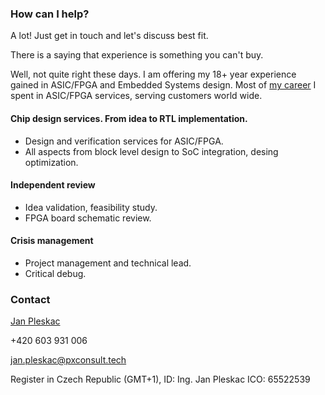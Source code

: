### How can I help?
A lot! Just get in touch and let's discuss best fit.

There is a saying that experience is something you can't buy. 

Well, not quite right these days. I am offering my 18+ year experience gained in ASIC/FPGA and Embedded Systems design. Most of [my career](https://www.linkedin.com/in/pleskacj) I spent in ASIC/FPGA services, serving customers world wide. 


#### Chip design services. From idea to RTL implementation. 
* Design and verification services for ASIC/FPGA.
* All aspects from block level design to SoC integration, desing optimization.
 

#### Independent review 
* Idea validation, feasibility study.
* FPGA board schematic review.


#### Crisis management
* Project management and technical lead.
* Critical debug. 

### Contact

[Jan Pleskac](https://www.linkedin.com/in/pleskacj)

+420 603 931 006

[jan.pleskac@pxconsult.tech](mailto:jan.pleskac@pxconsult.tech)

Register in Czech Republic (GMT+1), ID: Ing. Jan Pleskac ICO: 65522539 
